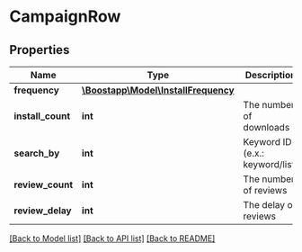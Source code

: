 # CampaignRow

## Properties
Name | Type | Description | Notes
------------ | ------------- | ------------- | -------------
**frequency** | [**\Boostapp\Model\InstallFrequency**](InstallFrequency.md) |  | 
**install_count** | **int** | The number of downloads | 
**search_by** | **int** | Keyword ID (e.x.: keyword/list) | 
**review_count** | **int** | The number of reviews | 
**review_delay** | **int** | The delay of reviews | 

[[Back to Model list]](../README.md#documentation-for-models) [[Back to API list]](../README.md#documentation-for-api-endpoints) [[Back to README]](../README.md)


